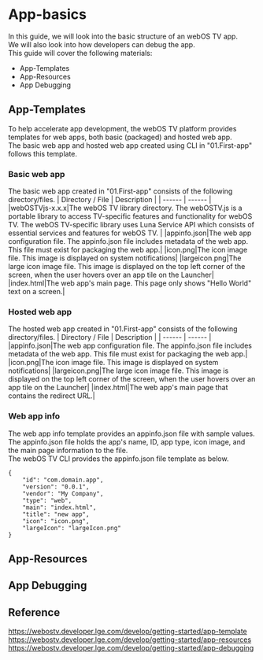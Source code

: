 # App-basics
In this guide, we will look into the basic structure of an webOS TV app.<br/>
We will also look into how developers can debug the app.<br/>
This guide will cover the following materials:
* App-Templates
* App-Resources
* App Debugging

## App-Templates
To help accelerate app development, the webOS TV platform provides templates for web apps, both basic (packaged) and hosted web app.<br/>
The basic web app and hosted web app created using CLI in "01.First-app" follows this template.

### Basic web app
The basic web app created in "01.First-app" consists of the following directory/files.
| Directory / File | Description |
| ------ | ------ |
|webOSTVjs-x.x.x|The webOS TV library directory. The webOSTV.js is a portable library to access TV-specific features and functionality for webOS TV. The webOS TV-specific library uses Luna Service API which consists of essential services and features for webOS TV. |
|appinfo.json|The web app configuration file. The appinfo.json file includes metadata of the web app. This file must exist for packaging the web app.|
|icon.png|The icon image file. This image is displayed on system notifications|
|largeicon.png|The large icon image file. This image is displayed on the top left corner of the screen, when the user hovers over an app tile on the Launcher|
|index.html|The web app's main page. This page only shows "Hello World" text on a screen.|

### Hosted web app
The hosted web app created in "01.First-app" consists of the following directory/files.
| Directory / File | Description |
| ------ | ------ |
|appinfo.json|The web app configuration file. The appinfo.json file includes metadata of the web app. This file must exist for packaging the web app.|
|icon.png|The icon image file. This image is displayed on system notifications|
|largeicon.png|The large icon image file. This image is displayed on the top left corner of the screen, when the user hovers over an app tile on the Launcher|
|index.html|The web app's main page that contains the redirect URL.|

### Web app info
The web app info template provides an appinfo.json file with sample values. The appinfo.json file holds the app's name, ID, app type, icon image, and the main page information to the file.<br/>
The webOS TV CLI provides the appinfo.json file template as below.

    {
        "id": "com.domain.app",
        "version": "0.0.1",
        "vendor": "My Company",
        "type": "web",
        "main": "index.html",
        "title": "new app",
        "icon": "icon.png",
        "largeIcon": "largeIcon.png"
    }

## App-Resources

## App Debugging

## Reference
https://webostv.developer.lge.com/develop/getting-started/app-template
https://webostv.developer.lge.com/develop/getting-started/app-resources
https://webostv.developer.lge.com/develop/getting-started/app-debugging
